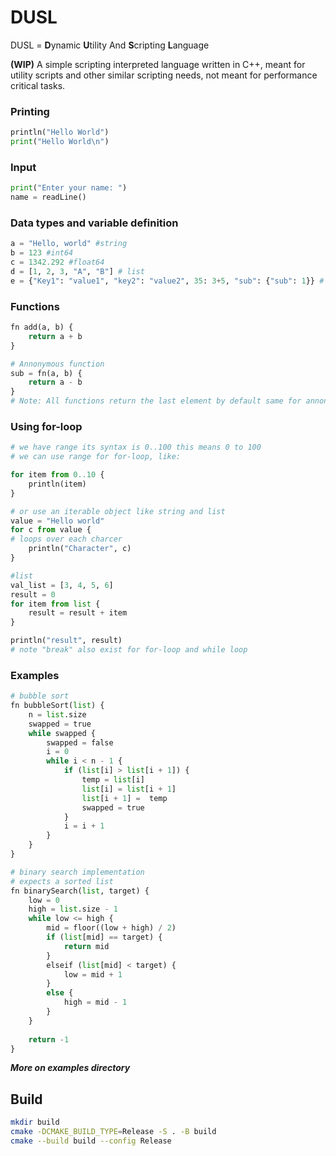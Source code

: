# DUSL
DUSL = **D**ynamic **U**tility And **S**cripting **L**anguage

**(WIP)** A simple scripting interpreted language written in C++, meant for utility scripts and other similar scripting needs, not meant for performance critical tasks.

### Printing
```python
println("Hello World")
print("Hello World\n")
```
### Input
```python
print("Enter your name: ")
name = readLine()
```

### Data types and variable definition
```python
a = "Hello, world" #string
b = 123 #int64
c = 1342.292 #float64
d = [1, 2, 3, "A", "B"] # list
e = {"Key1": "value1", "key2": "value2", 35: 3+5, "sub": {"sub": 1}} # dictionary
```

### Functions
```py
fn add(a, b) {
    return a + b
}

# Annonymous function
sub = fn(a, b) {
    return a - b
}
# Note: All functions return the last element by default same for annonymous functions
```


###  Using for-loop
```py
# we have range its syntax is 0..100 this means 0 to 100
# we can use range for for-loop, like:

for item from 0..10 {
    println(item)
}

# or use an iterable object like string and list
value = "Hello world"
for c from value {
# loops over each charcer
    println("Character", c)
}

#list
val_list = [3, 4, 5, 6]
result = 0
for item from list {
    result = result + item
}

println("result", result)
# note "break" also exist for for-loop and while loop
```

### Examples
```python
# bubble sort
fn bubbleSort(list) {
    n = list.size
    swapped = true
    while swapped {
        swapped = false
        i = 0
        while i < n - 1 {
            if (list[i] > list[i + 1]) {
                temp = list[i]
                list[i] = list[i + 1]
                list[i + 1] =  temp
                swapped = true
            }
            i = i + 1
        }
    }
}

# binary search implementation
# expects a sorted list
fn binarySearch(list, target) {
    low = 0
    high = list.size - 1
    while low <= high {
        mid = floor((low + high) / 2)
        if (list[mid] == target) {
            return mid
        }
        elseif (list[mid] < target) {
            low = mid + 1
        }
        else {
            high = mid - 1
        }
    }
    
    return -1
}
```

_**More on examples directory**_

## Build
```bash
mkdir build
cmake -DCMAKE_BUILD_TYPE=Release -S . -B build
cmake --build build --config Release
```

